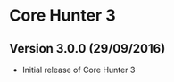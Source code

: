 Core Hunter 3
=============

Version 3.0.0 (29/09/2016)
--------------------------

 - Initial release of Core Hunter 3
